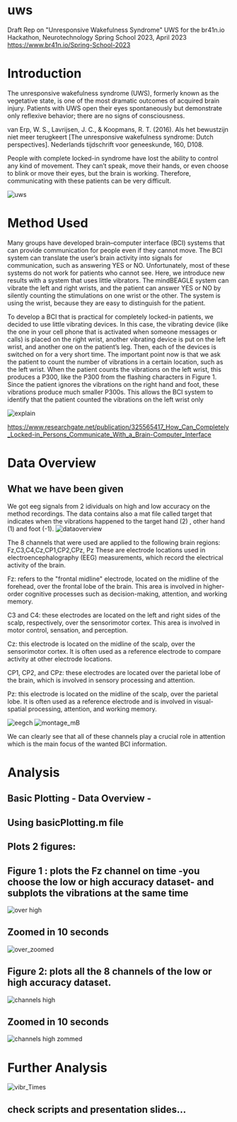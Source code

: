 # uws
Draft Rep on "Unresponsive Wakefulness Syndrome" UWS for the br41n.io Hackathon, Neurotechnology Spring School 2023, April 2023
https://www.br41n.io/Spring-School-2023

# Introduction

The unresponsive wakefulness syndrome (UWS), formerly known as the vegetative state, is one of 
the most dramatic outcomes of acquired brain injury.
Patients with UWS open their eyes spontaneously but demonstrate only 
reflexive behavior; there are no signs of consciousness.

van Erp, W. S., Lavrijsen, J. C., & Koopmans, R. T. (2016). Als het bewustzijn niet meer terugkeert [The unresponsive wakefulness syndrome: Dutch perspectives]. Nederlands tijdschrift voor geneeskunde, 160, D108.


People with complete locked-in syndrome have lost the ability to control
any kind of movement. They can’t speak, move their hands, or even
choose to blink or move their eyes, but the brain is working. Therefore,
communicating with these patients can be very difficult.

![uws](https://user-images.githubusercontent.com/117298723/233794706-83d8b5dd-a5a7-4ad6-b6be-20836b2f017f.png)


# Method Used

Many groups have developed brain–computer interface (BCI) systems that can provide
communication for people even if they cannot move. The BCI system can
translate the user’s brain activity into signals for communication, such as
answering YES or NO. Unfortunately, most of these systems do not work
for patients who cannot see. Here, we introduce new results with a system
that uses little vibrators. The mindBEAGLE system can vibrate the left and
right wrists, and the patient can answer YES or NO by silently counting
the stimulations on one wrist or the other. The system is using the wrist,
because they are easy to distinguish for the patient.

To develop a BCI that is practical for completely locked-in patients, we
decided to use little vibrating devices. In this case, the vibrating device
(like the one in your cell phone that is activated when someone messages
or calls) is placed on the right wrist, another vibrating device is put on the
left wrist, and another one on the patient’s leg. Then,
each of the devices is switched on for a very short time. The important
point now is that we ask the patient to count the number of vibrations in a
certain location, such as the left wrist. When the patient counts the vibrations on the left wrist, this produces a P300, like the P300 from the flashing
characters in Figure 1. Since the patient ignores the vibrations on the right
hand and foot, these vibrations produce much smaller P300s. This allows the BCI system to identify that the patient counted the vibrations on the
left wrist only

![explain](https://user-images.githubusercontent.com/117298723/233794934-aa567e69-904c-4a4a-a2e3-d0204e9ac3a8.png)


https://www.researchgate.net/publication/325565417_How_Can_Completely_Locked-in_Persons_Communicate_With_a_Brain-Computer_Interface

# Data Overview

##       What we have been given

We got eeg signals from 2 idividuals on high and low accuracy on the method recordings.
The data contains also a mat file called target that indicates when the vibrations happened to the target hand (2) , other hand (1) and foot (-1).
![dataoverview](https://user-images.githubusercontent.com/117298723/233794515-2f612fea-c5f4-46cb-be39-8f1e847e426b.png)


The 8 channels that were used are applied to the following brain regions: Fz,C3,C4,Cz,CP1,CP2,CPz, Pz
These are electrode locations used in electroencephalography (EEG) measurements, which record the electrical activity of the brain.

Fz: refers to the "frontal midline" electrode, located on the midline of the forehead, over the frontal lobe of the brain. This area is involved in higher-order cognitive processes such as decision-making, attention, and working memory.

C3 and C4: these electrodes are located on the left and right sides of the scalp, respectively, over the sensorimotor cortex. This area is involved in motor control, sensation, and perception.

Cz: this electrode is located on the midline of the scalp, over the sensorimotor cortex. It is often used as a reference electrode to compare activity at other electrode locations.

CP1, CP2, and CPz: these electrodes are located over the parietal lobe of the brain, which is involved in sensory processing and attention.

Pz: this electrode is located on the midline of the scalp, over the parietal lobe. It is often used as a reference electrode and is involved in visual-spatial processing, attention, and working memory.


![eegch](https://user-images.githubusercontent.com/117298723/233794427-86db8c49-cb2d-4ccd-bb01-7680782daeb4.png)
![montage_mB](https://user-images.githubusercontent.com/117298723/233794475-d92a3050-4c10-4170-bd56-766100f6dc40.png)


We can clearly see that all of these channels play a crucial role in attention which is the main focus of the wanted BCI information. 

# Analysis

## Basic Plotting - Data Overview -
## Using basicPlotting.m file

## Plots 2 figures:
## Figure 1 : plots the Fz channel on time -you choose the low or high  accuracy dataset- and subplots the vibrations at the same time


![over high](https://user-images.githubusercontent.com/117298723/233799410-382a2d73-8fd9-4aa1-b64b-105901a86865.png)

## Zoomed in 10 seconds
![over_zoomed](https://user-images.githubusercontent.com/117298723/233799421-5dd7d18d-ed4f-439d-b887-8e8de74a9119.png)

## Figure 2: plots all the 8 channels of the low or high accuracy dataset.
![channels high](https://user-images.githubusercontent.com/117298723/233799478-4e7610c7-fdfa-4cf5-bb09-463de1f66324.png)

## Zoomed in 10 seconds
![channels high zommed](https://user-images.githubusercontent.com/117298723/233799483-f032fa1f-88c3-4d81-a89c-7bf1f89f448e.png)


# Further Analysis

![vibr_Times](https://user-images.githubusercontent.com/117298723/233800247-6ae36b39-519f-4106-9d47-6ee92e795168.png)

## check scripts and presentation slides...


